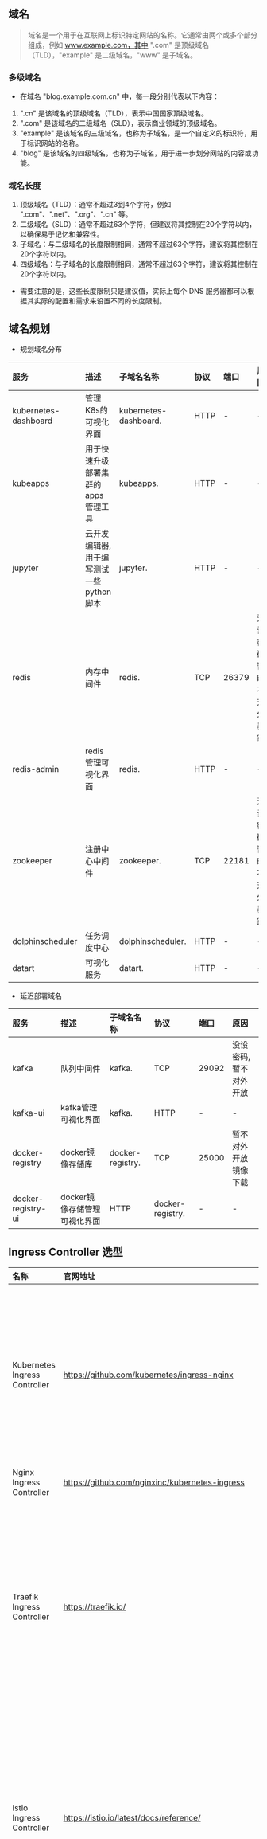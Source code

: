 ## 域名
> 域名是一个用于在互联网上标识特定网站的名称。它通常由两个或多个部分组成，例如 www.example.com，其中 ".com" 是顶级域名（TLD），"example" 是二级域名，"www" 是子域名。

### 多级域名
* 在域名 "blog.example.com.cn" 中，每一段分别代表以下内容：
1. ".cn" 是该域名的顶级域名（TLD），表示中国国家顶级域名。
2. ".com" 是该域名的二级域名（SLD），表示商业领域的顶级域名。
3. "example" 是该域名的三级域名，也称为子域名，是一个自定义的标识符，用于标识网站的名称。
4. "blog" 是该域名的四级域名，也称为子域名，用于进一步划分网站的内容或功能。

### 域名长度
1. 顶级域名（TLD）：通常不超过3到4个字符，例如 ".com"、".net"、".org"、".cn" 等。
2. 二级域名（SLD）：通常不超过63个字符，但建议将其控制在20个字符以内，以确保易于记忆和兼容性。
3. 子域名：与二级域名的长度限制相同，通常不超过63个字符，建议将其控制在20个字符以内。
4. 四级域名：与子域名的长度限制相同，通常不超过63个字符，建议将其控制在20个字符以内。

* 需要注意的是，这些长度限制只是建议值，实际上每个 DNS 服务器都可以根据其实际的配置和需求来设置不同的长度限制。

## 域名规划
* 规划域名分布

服务|描述|子域名名称|协议|端口|原因
:-|:-|:-|:-|:-|:-
kubernetes-dashboard|管理K8s的可视化界面|kubernetes-dashboard.|HTTP|-|-
kubeapps|用于快速升级部署集群的apps管理工具|kubeapps.|HTTP|-|-
jupyter|云开发编辑器, 用于编写测试一些python脚本|jupyter.|HTTP|-|-
redis|内存中间件|redis.|TCP|26379|没设密码,暂时不对外暴露
redis-admin|redis管理可视化界面|redis.|HTTP|-|-
zookeeper|注册中心中间件|zookeeper.|TCP|22181|没设密码,暂时不对外暴露
dolphinscheduler|任务调度中心|dolphinscheduler.|HTTP|-|-
datart|可视化服务|datart.|HTTP|-|-

* 延迟部署域名

服务|描述|子域名名称|协议|端口|原因
:-|:-|:-|:-|:-|:-
kafka|队列中间件|kafka.|TCP|29092|没设密码,暂不对外开放
kafka-ui|kafka管理可视化界面|kafka.|HTTP|-|-
docker-registry|docker镜像存储库|docker-registry.|TCP|25000|暂不对外开放镜像下载
docker-registry-ui|docker镜像存储管理可视化界面|HTTP|docker-registry.|-|-

## Ingress Controller 选型
名称|官网地址|优点|缺点
:-|:-|:-|:-
Kubernetes Ingress Controller|https://github.com/kubernetes/ingress-nginx|稳定、成熟，社区活跃，功能丰富，易于配置和管理|较为庞大，不适合用于轻量级应用，可能需要一些配置和调整
Nginx Ingress Controller|https://github.com/nginxinc/kubernetes-ingress|-|-
Traefik Ingress Controller|https://traefik.io/|快速、简单，支持自动配置，提供很多高级功能|部分功能可能需要付费的企业版才能使用，相对于 Nginx 的稳定性和成熟度较差
Istio Ingress Controller|https://istio.io/latest/docs/reference/|提供了很多高级功能，如流量管理、安全性、可观察性等，可以使用 Envoy 作为数据平面实现更高的性能|配置复杂，需要一定的学习曲线，可能会增加应用程序的部署时间和复杂度
Kong Ingress Controller|https://konghq.com/kong/|提供 API 网关、身份认证和授权等功能，支持自定义插件，可扩展性较好|可能需要较多的配置和调整，不适合小型应用
AWS ALB Ingress Controller|https://docs.aws.amazon.com/eks/latest/userguide/alb-ingress.html|适用于在 AWS 上运行的 Kubernetes 集群，与 AWS ELB 集成，自动进行网络负载均衡|仅适用于 AWS 环境，不适用于其他云服务提供商或私有数据中心

* 首先排除 traefik 和 AWS ALB 一个部分功能收费, 一个只支持 AWS 服务器上的 kubernetes 集群

* kong 排除, 不适用, 主要方向是用于 api 管理和控制, 在负载均衡、可观察性不如 nginx 和 lstio

* Istio Ingress Controller 提供了很多高级功能，如流量管理、安全性、可观察性等，可以使用 Envoy 作为数据平面实现更高的性能。但是，Istio Ingress Controller 的配置和使用需要您具备一定的 Kubernetes 和 Istio 相关技术知识

* 虽然 nginx 比较简单 也支持 1.26 版本, 但是是纯英文文档. 

* Istio 支持 1.26 的 kubernetes 版本, 文档更加丰富(有中文文档), 功能更加强大, 安全性方面适配较好, 虽然学习曲线较为陡峭, 但是问题不大, 

* 确定选型 Istio. 功能更加强大, 中文文档的诱惑力太香了, 英语渣渣

### 其他详细对比
* https://docs.google.com/spreadsheets/d/1DnsHtdHbxjvHmxvlu7VhzWcWgLAn_Mc5L1WlhLDA__k/edit#gid=0

## 选型 Gateway
* chartgpt 对比一下
> Istio Gateway 和 Kubernetes Gateway 都可以用于将外部流量引入到 Kubernetes 集群中，但是它们在实现和功能方面有一些不同：

1. 实现方式：Istio Gateway 是 Istio 提供的一种自定义资源类型，它是一个单独的 Kubernetes Service，通过 Istio Pilot 管理和配置。而 Kubernetes Gateway 是 Kubernetes Ingress 的一种实现，也是一个单独的 Kubernetes Service，但是它通过 Kubernetes Ingress Controller 管理和配置。

2. 功能：Istio Gateway 提供了一些额外的功能，如 L7 负载均衡、TLS 终止、路由规则等。它还支持使用自定义的 TLS 证书和 CA，以提供更高的安全性。Kubernetes Gateway 的功能相对较少，只提供基本的负载均衡和 HTTP/HTTPS 转发。

3. 适用场景：Istio Gateway 更适用于需要灵活的 L7 负载均衡、路由和安全策略的场景。Kubernetes Gateway 更适用于较简单的 HTTP/HTTPS 转发场景。

* 最终选择 Istio Gateway 的方式. 更加灵活, 也能发挥出 Istio 最大的使用价值, 同时上面也安装了 istio-gateway


## 部署 istio
* [官方文档](https://istio.io/latest/zh/docs/setup/install/helm/)

* 提供 helm 安装. 但是官方不推荐使用于生产环境
* 采用 istioctl 安装方式, 生产发布比较合适

1. 下载istio
```sh
# github 翻墙下载 即可 找到对应版本 https://github.com/istio/istio/releases/tag/1.17.2
$ curl -L https://istio.io/downloadIstio | sh -

$ tar -xf istio-1.17.2-linux-amd64.tar.gz

$ vi .bash_profile
ISTIO_HOME=/root/istio-1.17.2

export PATH=$ISTIO_HOME/bin:$PATH

# 验证环境变量配置
$ echo $PATH
/root/istio-1.17.2/bin:/usr/local/sbin:/usr/local/bin:/usr/sbin:/usr/bin:/root/bin

# 安装默认配置
$ istioctl install
This will install the Istio 1.17.2 default profile with ["Istio core" "Istiod" "Ingress gateways"] components into the cluster. Proceed? (y/N) y
✔ Istio core installed                                                                                                                                                    
✔ Istiod installed                                                                                                                                                        
✔ Ingress gateways installed                                                                                                                                              
✔ Installation complete                                                                                                                                                   Making this installation the default for injection and validation.

Thank you for installing Istio 1.17.  Please take a few minutes to tell us about your install/upgrade experience!  https://forms.gle/hMHGiwZHPU7UQRWe9

# 检查一下安装情况
$ kubectl get pod -n istio-system
NAME                                    READY   STATUS    RESTARTS   AGE
istio-ingressgateway-864db96c47-kd6mx   1/1     Running   0          3m12s
istiod-649d466b9-g42sw                  1/1     Running   0          3m16s

# 生成清单文件
$ istioctl manifest generate > ./generated-manifest.yaml

# 验证是否安装成功
$ istioctl verify-install -f generated-manifest.yaml
✔ CustomResourceDefinition: authorizationpolicies.security.istio.io.istio-system checked successfully
✔ CustomResourceDefinition: destinationrules.networking.istio.io.istio-system checked successfully
✔ CustomResourceDefinition: envoyfilters.networking.istio.io.istio-system checked successfully
✔ CustomResourceDefinition: gateways.networking.istio.io.istio-system checked successfully
✔ CustomResourceDefinition: istiooperators.install.istio.io.istio-system checked successfully
✔ CustomResourceDefinition: peerauthentications.security.istio.io.istio-system checked successfully
✔ CustomResourceDefinition: proxyconfigs.networking.istio.io.istio-system checked successfully
✔ CustomResourceDefinition: requestauthentications.security.istio.io.istio-system checked successfully
✔ CustomResourceDefinition: serviceentries.networking.istio.io.istio-system checked successfully
✔ CustomResourceDefinition: sidecars.networking.istio.io.istio-system checked successfully
✔ CustomResourceDefinition: telemetries.telemetry.istio.io.istio-system checked successfully
✔ CustomResourceDefinition: virtualservices.networking.istio.io.istio-system checked successfully
✔ CustomResourceDefinition: wasmplugins.extensions.istio.io.istio-system checked successfully
✔ CustomResourceDefinition: workloadentries.networking.istio.io.istio-system checked successfully
✔ CustomResourceDefinition: workloadgroups.networking.istio.io.istio-system checked successfully
✔ ServiceAccount: istio-ingressgateway-service-account.istio-system checked successfully
✔ ServiceAccount: istio-reader-service-account.istio-system checked successfully
✔ ServiceAccount: istiod.istio-system checked successfully
✔ ServiceAccount: istiod-service-account.istio-system checked successfully
✔ ClusterRole: istio-reader-clusterrole-istio-system.istio-system checked successfully
✔ ClusterRole: istio-reader-istio-system.istio-system checked successfully
✔ ClusterRole: istiod-clusterrole-istio-system.istio-system checked successfully
✔ ClusterRole: istiod-gateway-controller-istio-system.istio-system checked successfully
✔ ClusterRole: istiod-istio-system.istio-system checked successfully
✔ ClusterRoleBinding: istio-reader-clusterrole-istio-system.istio-system checked successfully
✔ ClusterRoleBinding: istio-reader-istio-system.istio-system checked successfully
✔ ClusterRoleBinding: istiod-clusterrole-istio-system.istio-system checked successfully
✔ ClusterRoleBinding: istiod-gateway-controller-istio-system.istio-system checked successfully
✔ ClusterRoleBinding: istiod-istio-system.istio-system checked successfully
✔ ValidatingWebhookConfiguration: istio-validator-istio-system.istio-system checked successfully
✔ EnvoyFilter: stats-filter-1.13.istio-system checked successfully
✔ EnvoyFilter: stats-filter-1.14.istio-system checked successfully
✔ EnvoyFilter: stats-filter-1.15.istio-system checked successfully
✔ EnvoyFilter: stats-filter-1.16.istio-system checked successfully
✔ EnvoyFilter: stats-filter-1.17.istio-system checked successfully
✔ EnvoyFilter: tcp-stats-filter-1.13.istio-system checked successfully
✔ EnvoyFilter: tcp-stats-filter-1.14.istio-system checked successfully
✔ EnvoyFilter: tcp-stats-filter-1.15.istio-system checked successfully
✔ EnvoyFilter: tcp-stats-filter-1.16.istio-system checked successfully
✔ EnvoyFilter: tcp-stats-filter-1.17.istio-system checked successfully
✔ ConfigMap: istio.istio-system checked successfully
✔ ConfigMap: istio-sidecar-injector.istio-system checked successfully
✔ MutatingWebhookConfiguration: istio-sidecar-injector.istio-system checked successfully
✔ Deployment: istio-ingressgateway.istio-system checked successfully
✔ Deployment: istiod.istio-system checked successfully
✔ PodDisruptionBudget: istio-ingressgateway.istio-system checked successfully
✔ PodDisruptionBudget: istiod.istio-system checked successfully
✔ Role: istio-ingressgateway-sds.istio-system checked successfully
✔ Role: istiod.istio-system checked successfully
✔ Role: istiod-istio-system.istio-system checked successfully
✔ RoleBinding: istio-ingressgateway-sds.istio-system checked successfully
✔ RoleBinding: istiod.istio-system checked successfully
✔ RoleBinding: istiod-istio-system.istio-system checked successfully
✔ HorizontalPodAutoscaler: istio-ingressgateway.istio-system checked successfully
✔ HorizontalPodAutoscaler: istiod.istio-system checked successfully
✔ Service: istio-ingressgateway.istio-system checked successfully
✔ Service: istiod.istio-system checked successfully
Checked 15 custom resource definitions
Checked 2 Istio Deployments
✔ Istio is installed and verified successfully


# 检查
$ export INGRESS_NAME=istio-ingressgateway
$ export INGRESS_NS=istio-system
$ kubectl get svc "$INGRESS_NAME" -n "$INGRESS_NS"
NAME                   TYPE           CLUSTER-IP      EXTERNAL-IP   PORT(S)                                      AGE
istio-ingressgateway   LoadBalancer   10.102.34.212   <pending>     15021:31867/TCP,80:32315/TCP,443:31582/TCP   25m

# istio-ingressgateway 状态pending因为对外ip端口不存在, 我在可视化界面完成的 
# 增加对外ip
$ kubectl edit svc istio-ingressgateway -n istio-system
# 修改spec下的内容, 增加 externalIPs,...
spec:
  externalIPs: # 增加的内容
  - 192.168.3.4 # 增加的内容
  - aa.bb.cc.dd  # 需要增加的ip
```
* 修改命名空间 开启自动注入 sidecar
![](./images/2023-04-12-09-29-58.png)

* 重启 istio

* 再次检查
```sh
$ istioctl analyze -n istio-system

✔ No validation issues found when analyzing namespace: istio-system.

```

## 部署kiali
* istio 的演示版, 重在简单免费用
* 正式版等后期量大再改成正式版安装
```sh
$ kubectl apply -f https://raw.githubusercontent.com/istio/istio/release-1.17/samples/addons/kiali.yaml

# 日常需要翻墙. 真该死啊gfw
# 尝试修改 yaml 镜像, 这个镜像也要翻墙, dockerhub里面没有
containers:
  - name: kiali
    image: docker.io/kiali/kiali:v1.63

# 或者手动下载(我用的是这种方式) 硬等  等gfw大发慈悲
# 断断续续下了一个多小时, 次奥
$ docker pull quay.io/kiali/kiali:v1.63

# 打上私服标签
$ docker tag quay.io/kiali/kiali:v1.63 10.108.6.48:5000/kiali/kiali:v1.63

# push上私服
$ docker push 10.108.6.48:5000/kiali/kiali:v1.63

# 修改 yaml 镜像, 这个镜像也要翻墙, dockerhub里面没有
containers:
  - name: kiali
    image: 10.108.6.48:5000/kiali/kiali:v1.63

# 端口重定向
$ kubectl port-forward --address 0.0.0.0 --namespace istio-system service/kiali 12345:20001
```
* 终于进来了,开始排查代理不过去的问题
![](./images/2023-04-12-14-51-51.png)

* 直接给我报错太人性化了(没装之前, 各种命令排查问题, 差点给我整自闭了)
![](./images/2023-04-12-15-07-38.png)

* 报错资料查阅, 是因为短名称命名空间不一致导致. 无法找到确切的 gateway 和 VirtualService
* 简单修复就行了
![](./images/2023-04-12-15-10-10.png)

* 终于配置好了, TvT
![](./images/2023-04-12-15-10-43.png)


## 创建 Istio Gateway
* istio ingress gateway
```yaml
apiVersion: networking.istio.io/v1alpha3
kind: Gateway
metadata:
  name: istio-gateway
  namespace: istio-system
spec:
  selector:
    istio: ingressgateway
  servers:
  - hosts:
    - "kubeapps.example.com"
    - "jupyter.example.com"
    - "redis.example.com"
    - "zookeeper.example.com"
    - "dolphinscheduler.example.com"
    - "datart.example.com"
    - "kafka.example.com"
    - "docker-registry.example.com"
    port:
      name: http
      number: 80
      protocol: HTTP
  - hosts:
    - "kubernetes-dashboard.example.com"
    port:
      name: https
      number: 443
      protocol: HTTPS
      tls:
        # 透传 tls
        mode: PASSTHROUGH
        # 默认
      tls:
        mode: SIMPLE
        credentialName: kubernetes-dashboard.dashboard-certs
```

* 查看对应 gateway
```sh
$ kubectl get gateway,virtualservice -n istio-system
NAME                                        AGE
gateway.networking.istio.io/istio-gateway   27m
```

### datart
```yaml
apiVersion: networking.istio.io/v1alpha3
kind: VirtualService
metadata:
  name: datart-virtual-service
  namespace: datart-space
spec:
  hosts:
  - "datart.example.com"
  gateways:
  # 踩一天
  # 要映射的 Gateway 短名称 或者 Gateway 的全名称 Gateway 短名称 默认是 短名称 + 当前空间名 +.svc.cluster.local, 映射不知道具体空间是啥(坑啊)
  # 无脑给全services名就行了
  - istio-gateway.istio-system.svc.cluster.local
  http:
  - route:
    - destination:
        port:
          number: 80
        # 踩半天
        # 要映射的 pod 名称 或者 services 的全名称 service 短名称 默认是 当前空间名+.svc.cluster.local, 映射不知道具体空间是啥(坑啊)
        # 无脑给全services名就行了
        host: datart-service.datart-space.svc.cluster.local
```

* 查看对应的 virtual service
```sh
$ kubectl get gateway,virtualservice -n datart-space
NAME                                                        GATEWAYS            HOSTS                       AGE
virtualservice.networking.istio.io/datart-virtual-service   ["istio-gateway"]   ["datart.example.com"]   22m

# 查看详情
$ kubectl describe gateway,virtualservice -n datart-space
```

* 查看夸命名空间的服务的 endpoints 信息
```sh
# kubectl get endpoints datart-service -n datart-space
NAME             ENDPOINTS           AGE
datart-service   10.244.249.244:80   35d
```

### kubeapps
```yaml
apiVersion: networking.istio.io/v1alpha3
kind: VirtualService
metadata:
  name: kubeapps-virtual-service
  namespace: kubeapps
spec:
  hosts:
  - "kubeapps.example.com"
  gateways:
  - istio-gateway.istio-system.svc.cluster.local
  http:
  - route:
    - destination:
        port:
          number: 80
        host: kubeapps.kubeapps.svc.cluster.local
```



### redis
* 因为配置域名访问, 所以需要重新配置一下验证登录, 配置一下账号密码
```yaml
apiVersion: networking.istio.io/v1alpha3
kind: VirtualService
metadata:
  name: redis-admin-virtual-service
  namespace: redis-space
spec:
  hosts:
  - "redis.example.com"
  gateways:
  - istio-gateway.istio-system.svc.cluster.local
  http:
  - route:
    - destination:
        port:
          number: 80
        host: redis-admin-service.redis-space.svc.cluster.local
  # 下面的晚点, 早期搭建时为了方便没配置密码, 只能等配置密码了后再暴露
  # 配置 TCP协议用于暴露 redis 服务端口
  - match:
    - port: 26379
    route:
    - destination:
        port:
          number: 6379
        host: redis-headless.redis-space.svc.cluster.local
```

### dolphinscheduler
```yaml
apiVersion: networking.istio.io/v1alpha3
kind: VirtualService
metadata:
  name: dolphinscheduler-virtual-service
  namespace: dolphinscheduler-space
spec:
  hosts:
  - "dolphinscheduler.example.com"
  gateways:
  - istio-gateway.istio-system.svc.cluster.local
  http:
  - route:
    - destination:
        port:
          number: 12345
        host: dolphinscheduler-api.dolphinscheduler-space.svc.cluster.local
```

### kafka
* 只对外开放调试管理界面
* 不对外开放 kafka 服务, 没设密码不安全.
```yaml
apiVersion: networking.istio.io/v1alpha3
kind: VirtualService
metadata:
  name: kafka-virtual-service
  namespace: kafka-space
spec:
  hosts:
  - "kafka.example.com"
  gateways:
  - istio-gateway.istio-system.svc.cluster.local
  http:
  - route:
    - destination:
        port:
          number: 8080
        host: kafka-ui-service.kafka-space.svc.cluster.local
  # 下面的晚点, 早期搭建时为了方便没配置密码, 只能等配置密码了后再暴露
  # 配置 TCP协议用于暴露 kafka 服务端口
  - match:
    - port: 29092
    route:
    - destination:
        port:
          number: 9092
        host: kafka-headless.kafka-space.svc.cluster.local
```

### jupyter
```yaml
apiVersion: networking.istio.io/v1alpha3
kind: VirtualService
metadata:
  name: jupyter-virtual-service
  namespace: jupyter-space
spec:
  hosts:
  - "jupyter.example.com"
  gateways:
  - istio-gateway.istio-system.svc.cluster.local
  http:
  - route:
    - destination:
        port:
          number: 8888
        host: jupyter-deployment-service.jupyter-space.svc.cluster.local
```

### docker-registry
```yaml
apiVersion: networking.istio.io/v1alpha3
kind: VirtualService
metadata:
  name: docker-registry-ui-virtual-service
  namespace: docker-registry-space
spec:
  hosts:
  - "docker-registry.example.com"
  - "zookeeper.example.com"
  gateways:
  - istio-gateway.istio-system.svc.cluster.local
  http:
  - route:
    - destination:
        host: docker-registry-ui.docker-registry-space.svc.cluster.local
        port:
          number: 80
```

### zookeeper
* zookeeper 本身服务不对外开放
* zookeeper-ui: 可视化界面对外部开放, 但是这个项目不带登陆校验, 可考虑复用 docker-registry-ui 的 nginx 再代理一次, 相当于双重网关
* 更新之前部署好的 docker-registry-ui 的nginx配置
```yaml
kind: ConfigMap
apiVersion: v1
metadata:
  name: docker-registry-ui-nginx-config
  namespace: docker-registry-space
data:
  docker-registry.conf: |
    server {                            
        listen       80; 
        server_name  docker-registry.example.com;
        # charset koi8-r; 
        # access_log  /var/log/nginx/host.access.log  main;
        # disable any limits to avoid HTTP 413 for large image uploads  
        # error_log /var/log/nginx/error.log;
        
        client_max_body_size 0;
        # required to avoid HTTP 411: see Issue #1486 (https://github.com/moby/moby/issues/1486)                    
        chunked_transfer_encoding on;
        # required for strict SNI checking: see Issue #70 (https://github.com/Joxit/docker-registry-ui/issues/70)   
        proxy_ssl_server_name on;
        proxy_buffering off;
        # Fix push and pull of large images: see Issue #282 (https://github.com/Joxit/docker-registry-ui/issues/282)
        proxy_request_buffering off;
        proxy_ignore_headers "X-Accel-Buffering";

        # 新增 Basic Auth block
        auth_basic "Restricted Access";
        auth_basic_user_file /etc/nginx/conf.d/htpasswd;
        
        # 新增代理配置到集群内部 docker-registry 中, docker-registry不对外开放
        location /client/ {
            rewrite /client(/.*) $1 break;
            proxy_pass http://docker-registry-service.docker-registry-space.svc.cluster.local:5000/;
        }
        
        location /{
            root   /usr/share/nginx/html;
            index  index.html index.htm;
        }
        
        # redirect server error pages to the static page /50x.html                                                  
        #                                      
        error_page   500 502 503 504  /50x.html;
        location = /50x.html 
        {
            root   /usr/share/nginx/html;
        }                         
    }
  zookeeper.conf: |
    server {                            
        listen       80; 
        server_name  zookeeper.example.com;
        # charset koi8-r; 
        # access_log  /var/log/nginx/host.access.log  main;
        # disable any limits to avoid HTTP 413 for large image uploads  
        # error_log /var/log/nginx/error.log;
        
        client_max_body_size 0;
        # required to avoid HTTP 411: see Issue #1486 (https://github.com/moby/moby/issues/1486)                    
        chunked_transfer_encoding on;
        # required for strict SNI checking: see Issue #70 (https://github.com/Joxit/docker-registry-ui/issues/70)   
        proxy_ssl_server_name on;
        proxy_buffering off;
        # Fix push and pull of large images: see Issue #282 (https://github.com/Joxit/docker-registry-ui/issues/282)
        proxy_request_buffering off;
        proxy_ignore_headers "X-Accel-Buffering";

        # 新增 Basic Auth block
        auth_basic "Restricted Access";
        auth_basic_user_file /etc/nginx/conf.d/htpasswd;

        # 新增代理配置到集群内部 zk-web 中, zk-web没有登录校验 复用此处的校验
        location / {
            proxy_pass http://zk-web-docker.zookeeper-space.svc.cluster.local:8080/;
        }
                                      
        #                                      
        error_page   500 502 503 504  /50x.html;
        location = /50x.html 
        {
            root   /usr/share/nginx/html;
        }                         
    }
  htpasswd: admin:Q27K3mnRXJF0.
```

### admin-ui

```yaml
apiVersion: networking.istio.io/v1alpha3
kind: VirtualService
metadata:
  name: shop-admin-ui-virtual-service
  namespace: shop-admin
spec:
  hosts:
  - "shop-management.example.com"
  gateways:
  - istio-gateway.istio-system.svc.cluster.local
  http:
  - route:
    - destination:
        host: ruoyi-admin-ui-service.shop-admin.svc.cluster.local
        port:
          number: 80
```

### kubernetes-dashboard
* 因为他只支持 tls 请求, 所以说得配置证书
* 顺带去阿里云申请一个证书
```sh
# 创建证书签名请求
# 阿里后台生成
# 将证书写入 kubernetes
[root@k8s-master /]# kubectl create secret tls dashboard-cert --key 9694426_kubernetes-dashboard.example.com.key --cert 9694426_kubernetes-dashboard.example.com.pem -n kubernetes-dashboard 
ert 9694426_kubernetes-dashboard.example.com_public.crt -n kubernetes-dashboard
secret/dashboard-certs created
```

* 修改 kubernetes-dashboard Deployment 更新证书
```yaml
spec:
  containers:
  - args:
    - --auto-generate-certificates=false   #不让他自动创建ssl文件使用我们给的
    - --namespace=kubernetes-dashboard    
    - --tls-cert-file=tls.crt           #指定cert文件
    - --tls-key-file=tls.key            #指定key文件
    - --token-ttl=21600
# 省略其他配置……
    volumeMounts:
    - mountPath: /certs   #上面不写绝对路径是因为他会自动到这个目录寻找指定的文件
      name: kubernetes-dashboard-certs
# 省略其他配置……
  volumes:
  - name: kubernetes-dashboard-certs
    secret:
      defaultMode: 420
      secretName: dashboard-cert   #这个是我们刚刚创建的cesret，挂载到/certs下，他会自己找
```


* VirtualService 配置
```yaml
apiVersion: networking.istio.io/v1alpha3
kind: VirtualService
metadata:
  name: kubernetes-dashboard
  namespace: kubernetes-dashboard
spec:
  hosts:
  - kubernetes-dashboard.example.com
  gateways:
  - istio-gateway.istio-system.svc.cluster.local
  tls:
  - match:
    - port: 443
      sniHosts:
      - kubernetes-dashboard.example.com
    route:
    - destination:
        host: kubernetes-dashboard.kubernetes-dashboard.svc.cluster.local
        port:
          number: 443
```

* 后续关闭 NodePort

### kiali 
* 由于安装的kiali是istio安装示例用于快速使用和运行. 所以没办法修改配置, 找不到对应的文档, 也没引入这种类型的文件格式
```yaml
apiVersion: kiali.io/v1
kind: Kiali
```
* 所以难以修改它的配置. 没时间研究了, 有时间后期补上
* 暂时使用端口重定向的方式访问
```sh
$ kubectl port-forward --address 0.0.0.0 --namespace istio-system service/kiali 12345:20001
```



## 可能遇到问题
### istio 账户权限不足问题
* 因为是以空间命名逻辑隔离每个服务, 易于治理, 但是因为istio 默认创建的用户只有当前命名空间的权限, 就会导致跨命名空间代理时, 请求无法正确转发
* 查看 sidecar 也就是, 自动创建的 istio-ingressgateway 容器所使用的账户
![](./images/2023-04-12-10-09-47.png)

* 权限不足, Istio 依赖于 Kubernetes 的 API 来发现服务和 Pod，并根据需要配置 Envoy 代理。如果 Istio 的代理缺乏必要的访问权限，那么它将无法发现服务和 Pod，也无法对它们进行配置。
```sh
$ kubectl auth can-i list deployments --as istio-ingressgateway-service-account -n istio-system
no
$ kubectl auth can-i list deployments --as istio-ingressgateway-service-account -n datart-space
no
```

#### 解决方案
* 在当前空间下新增拥有全部命名空间只读的角色
```yaml
apiVersion: rbac.authorization.k8s.io/v1
kind: Role
metadata:
  namespace: istio-system
  name: read-all-namespaces
rules:
- apiGroups: [""]
  resources: ["*"]
  verbs: ["get", "list", "watch"]
```
* 或者是修改 istio-ingressgateway-sds 权限
![](./images/2023-04-12-10-28-35.png)

### 监控问题
* 报错
```log
failed to get cpu utilization: unable to get metrics for resource cpu: unable to fetch metrics from resource metrics API: the server could not find the requested resource (get pods.metrics.k8s.io)
```

#### 解决方案
* 验证 是否有安装 kubernetes metrics server
```sh
$ kubectl get deployment metrics-server -n kube-system
Error from server (NotFound): deployments.apps "metrics-server" not found
```

* [部署 metrics server](https://github.com/kubernetes-sigs/metrics-server)
```sh
# 无法直接安装 镜像拉不下来
$ kubectl apply -f https://github.com/kubernetes-sigs/metrics-server/releases/latest/download/high-availability-1.21+.yaml[root@k8s-master ~]serviceaccount/metrics-server created
clusterrole.rbac.authorization.k8s.io/system:aggregated-metrics-reader created
clusterrole.rbac.authorization.k8s.io/system:metrics-server created
rolebinding.rbac.authorization.k8s.io/metrics-server-auth-reader created
clusterrolebinding.rbac.authorization.k8s.io/metrics-server:system:auth-delegator created
clusterrolebinding.rbac.authorization.k8s.io/system:metrics-server created
service/metrics-server created
deployment.apps/metrics-server created
poddisruptionbudget.policy/metrics-server created
apiservice.apiregistration.k8s.io/v1beta1.metrics.k8s.io created

# 更改镜像
containers:
  - name: metrics-server
    # 换成不同的替代品
    image: bitnami/metrics-server:0.6.3
    args:
      - '--cert-dir=/tmp'
      - '--secure-port=4443'
      - '--kubelet-preferred-address-types=InternalIP,ExternalIP,Hostname'
      - '--kubelet-use-node-status-port'
      - '--metric-resolution=15s'
      # 不校验tls证书
      - '--kubelet-insecure-tls'
```
